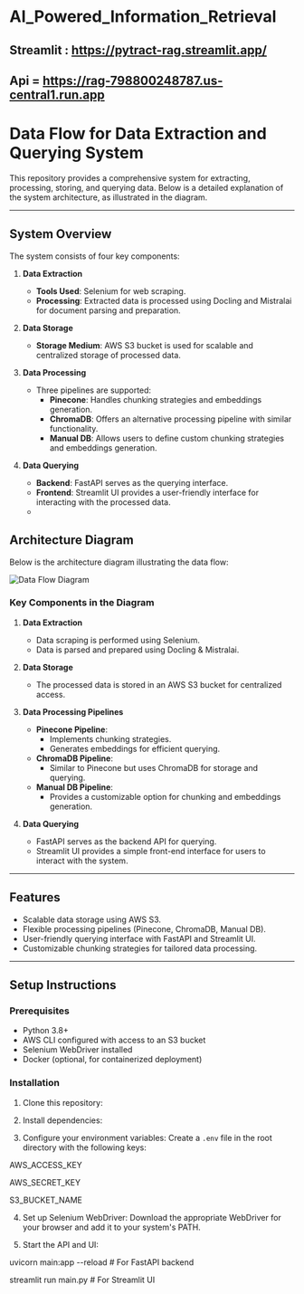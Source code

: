 # AI_Powered_Information_Retrieval

## Streamlit : https://pytract-rag.streamlit.app/
## Api = https://rag-798800248787.us-central1.run.app

# Data Flow for Data Extraction and Querying System

This repository provides a comprehensive system for extracting, processing, storing, and querying data. Below is a detailed explanation of the system architecture, as illustrated in the diagram.

---

## **System Overview**

The system consists of four key components:

1. **Data Extraction**
   - **Tools Used**: Selenium for web scraping.
   - **Processing**: Extracted data is processed using Docling and Mistralai for document parsing and preparation.

2. **Data Storage**
   - **Storage Medium**: AWS S3 bucket is used for scalable and centralized storage of processed data.

3. **Data Processing**
   - Three pipelines are supported:
     - **Pinecone**: Handles chunking strategies and embeddings generation.
     - **ChromaDB**: Offers an alternative processing pipeline with similar functionality.
     - **Manual DB**: Allows users to define custom chunking strategies and embeddings generation.

4. **Data Querying**
   - **Backend**: FastAPI serves as the querying interface.
   - **Frontend**: Streamlit UI provides a user-friendly interface for interacting with the processed data.
   - 
## **Architecture Diagram**

Below is the architecture diagram illustrating the data flow:

![Data Flow Diagram](https://pplx-res.cloudinary.com/image/upload/v1742583192/user_uploads/QifyRUrvYHUonpS/image.jpg)

### **Key Components in the Diagram**

1. **Data Extraction**
   - Data scraping is performed using Selenium.
   - Data is parsed and prepared using Docling & Mistralai.

2. **Data Storage**
   - The processed data is stored in an AWS S3 bucket for centralized access.

3. **Data Processing Pipelines**
   - **Pinecone Pipeline**:
     - Implements chunking strategies.
     - Generates embeddings for efficient querying.
   - **ChromaDB Pipeline**:
     - Similar to Pinecone but uses ChromaDB for storage and querying.
   - **Manual DB Pipeline**:
     - Provides a customizable option for chunking and embeddings generation.

4. **Data Querying**
   - FastAPI serves as the backend API for querying.
   - Streamlit UI provides a simple front-end interface for users to interact with the system.

---

## **Features**

- Scalable data storage using AWS S3.
- Flexible processing pipelines (Pinecone, ChromaDB, Manual DB).
- User-friendly querying interface with FastAPI and Streamlit UI.
- Customizable chunking strategies for tailored data processing.

---

## **Setup Instructions**

### Prerequisites

- Python 3.8+
- AWS CLI configured with access to an S3 bucket
- Selenium WebDriver installed
- Docker (optional, for containerized deployment)

### Installation

1. Clone this repository:
  
2. Install dependencies:


3. Configure your environment variables:
Create a `.env` file in the root directory with the following keys:

AWS_ACCESS_KEY

AWS_SECRET_KEY

S3_BUCKET_NAME



4. Set up Selenium WebDriver:
Download the appropriate WebDriver for your browser and add it to your system's PATH.

5. Start the API and UI:

uvicorn main:app --reload # For FastAPI backend

streamlit run main.py # For Streamlit UI
